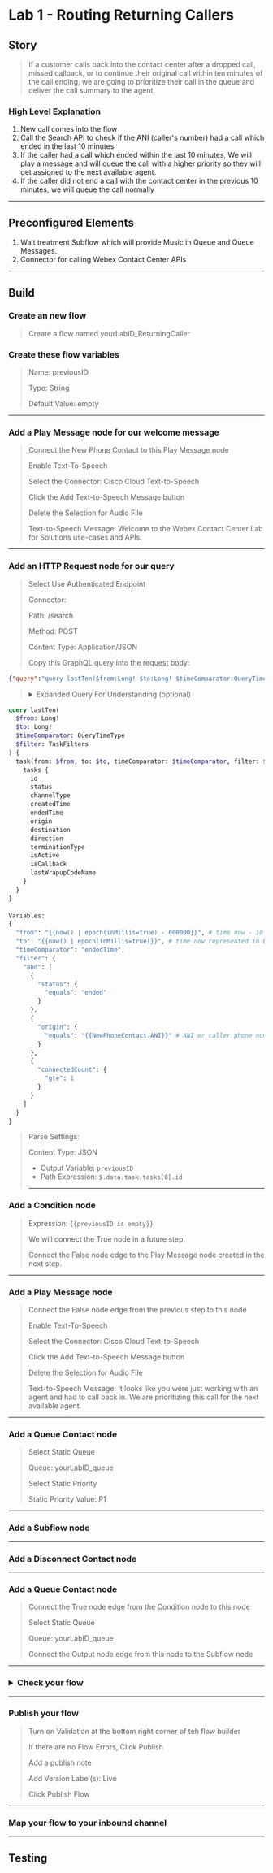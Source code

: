 # Lab 1 - Routing Returning Callers

## Story
> If a customer calls back into the contact center after a dropped call, missed callback, or to continue their original call within ten minutes of the call ending, we are going to prioritize their call in the queue and deliver the call summary to the agent.

### High Level Explanation
1. New call comes into the flow
2. Call the Search API to check if the ANI (caller's number) had a call which ended in the last 10 minutes
3. If the caller had a call which ended within the last 10 minutes, We will play a message and will queue the call with a higher priority so they will get assigned to the next available agent.
4. If the caller did not end a call with the contact center in the previous 10 minutes, we will queue the call normally

---

## Preconfigured Elements

1. Wait treatment Subflow which will provide Music in Queue and Queue Messages. 
2. Connector for calling Webex Contact Center APIs

---

## Build

### Create an new flow

> Create a flow named <w>yourLabID</w>_ReturningCaller 

### Create these flow variables

> Name: previousID
>
> Type: String
>
> Default Value: empty

---


### Add a Play Message node for our welcome message

> Connect the New Phone Contact to this Play Message node
>
> Enable Text-To-Speech
>
> Select the Connector: Cisco Cloud Text-to-Speech
>
> Click the Add Text-to-Speech Message button
>
> Delete the Selection for Audio File
>
> Text-to-Speech Message: Welcome to the Webex Contact Center Lab for Solutions use-cases and APIs.
>
---

### Add an HTTP Request node for our query

> Select Use Authenticated Endpoint
>
> Connector: 
> 
> Path: /search
> 
> Method: POST
> 
> Content Type: Application/JSON
>
> Copy this GraphQL query into the request body:
```JSON
{"query":"query lastTen($from:Long! $to:Long! $timeComparator:QueryTimeType $filter:TaskFilters){task(from:$from,to:$to,timeComparator:$timeComparator,filter:$filter){tasks{id status channelType createdTime endedTime origin destination direction terminationType isActive isCallback lastWrapupCodeName}}}","variables":{"from":"{{now() | epoch(inMillis=true) - 600000}}","to":"{{now() | epoch(inMillis=true)}}","timeComparator":"endedTime","filter":{"and":[{"status":{"equals":"ended"}},{"origin":{"equals":"{{NewPhoneContact.ANI}}"}},{"connectedCount":{"gte":1}}]}}}
```
> <details><summary>Expanded Query For Understanding (optional)</summary>
```GraphQL
query lastTen(
  $from: Long!
  $to: Long!
  $timeComparator: QueryTimeType
  $filter: TaskFilters
) {
  task(from: $from, to: $to, timeComparator: $timeComparator, filter: $filter) {
    tasks {
      id
      status
      channelType
      createdTime
      endedTime
      origin
      destination
      direction
      terminationType
      isActive
      isCallback
      lastWrapupCodeName
    }
  }
}

Variables:
{
  "from": "{{now() | epoch(inMillis=true) - 600000}}", # time now - 10 minutes represented in EPOCH time(ms)
  "to": "{{now() | epoch(inMillis=true)}}", # time now represented in EPOCH time(ms)
  "timeComparator": "endedTime",
  "filter": {
    "and": [
      {
        "status": {
          "equals": "ended"
        }
      },
      {
        "origin": {
          "equals": "{{NewPhoneContact.ANI}}" # ANI or caller phone number
        }
      },
      {
        "connectedCount": {
          "gte": 1
        }
      }
    ]
  }
}
```
</details>

> Parse Settings:
>
> Content Type: JSON
>
> - Output Variable: `previousID`
> - Path Expression: `$.data.task.tasks[0].id`
>
> ---

### Add a Condition node
> Expression: `{{previousID is empty}}`
>
> We will connect the True node in a future step.
>
> Connect the False node edge to the Play Message node created in the next step.
>
---

### Add a Play Message node
> Connect the False node edge from the previous step to this node
>
> Enable Text-To-Speech
>
> Select the Connector: Cisco Cloud Text-to-Speech
>
> Click the Add Text-to-Speech Message button
>
> Delete the Selection for Audio File
>
> Text-to-Speech Message: It looks like you were just working with an agent and had to call back in.  We are prioritizing this call for the next available agent.
>
---

### Add a Queue Contact node
> Select Static Queue
>
> Queue: <w>yourLabID</w>_queue
>
> Select Static Priority
>
> Static Priority Value: P1
>
---

### Add a Subflow node

---

### Add a Disconnect Contact node

---

### Add a Queue Contact node
> Connect the True node edge from the Condition node to this node
> 
> Select Static Queue
>
> Queue: <w>yourLabID</w>_queue
>
> Connect the Output node edge from this node to the Subflow node
---

### <details><summary>Check your flow</summary>![](./assets/lab1_flow.png)</details>

---

### Publish your flow
> Turn on Validation at the bottom right corner of teh flow builder
>
> If there are no Flow Errors, Click Publish
>
> Add a publish note
>
> Add Version Label(s): Live 
>
> Click Publish Flow

---

### Map your flow to your inbound channel

---

## Testing

